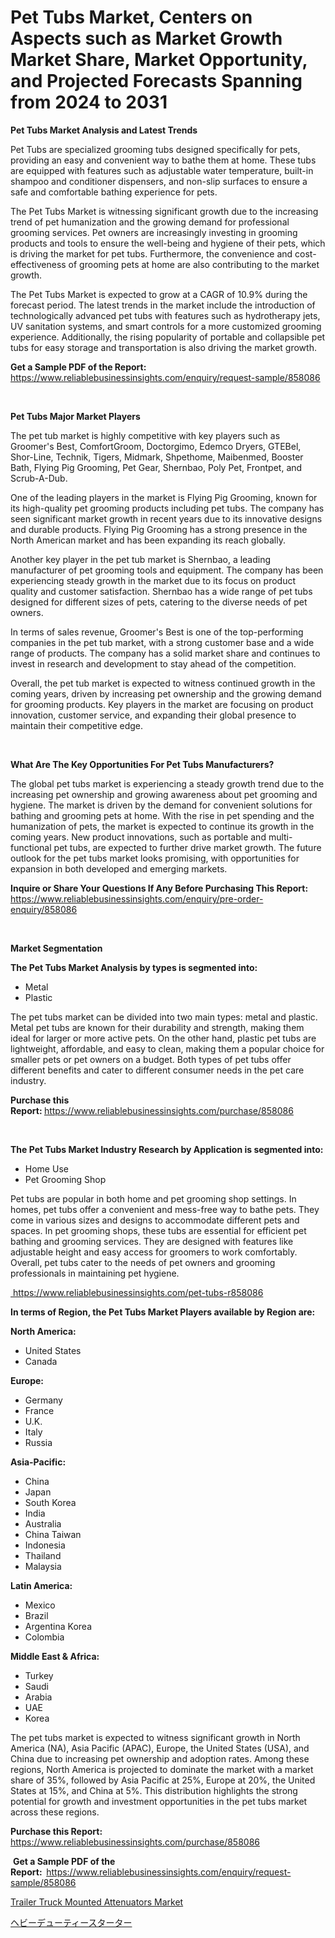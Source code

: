 <p><h1>Pet Tubs Market, Centers on Aspects such as Market Growth Market Share, Market Opportunity, and Projected Forecasts Spanning from 2024 to 2031</h1></p><p><strong>Pet Tubs Market Analysis and Latest Trends</strong></p>
<p><p>Pet Tubs are specialized grooming tubs designed specifically for pets, providing an easy and convenient way to bathe them at home. These tubs are equipped with features such as adjustable water temperature, built-in shampoo and conditioner dispensers, and non-slip surfaces to ensure a safe and comfortable bathing experience for pets.</p><p>The Pet Tubs Market is witnessing significant growth due to the increasing trend of pet humanization and the growing demand for professional grooming services. Pet owners are increasingly investing in grooming products and tools to ensure the well-being and hygiene of their pets, which is driving the market for pet tubs. Furthermore, the convenience and cost-effectiveness of grooming pets at home are also contributing to the market growth.</p><p>The Pet Tubs Market is expected to grow at a CAGR of 10.9% during the forecast period. The latest trends in the market include the introduction of technologically advanced pet tubs with features such as hydrotherapy jets, UV sanitation systems, and smart controls for a more customized grooming experience. Additionally, the rising popularity of portable and collapsible pet tubs for easy storage and transportation is also driving the market growth.</p></p>
<p><strong>Get a Sample PDF of the Report:&nbsp;</strong> <a href="https://www.reliablebusinessinsights.com/enquiry/request-sample/858086">https://www.reliablebusinessinsights.com/enquiry/request-sample/858086</a></p>
<p>&nbsp;</p>
<p><strong>Pet Tubs Major Market Players</strong></p>
<p><p>The pet tub market is highly competitive with key players such as Groomer's Best, ComfortGroom, Doctorgimo, Edemco Dryers, GTEBel, Shor-Line, Technik, Tigers, Midmark, Shpethome, Maibenmed, Booster Bath, Flying Pig Grooming, Pet Gear, Shernbao, Poly Pet, Frontpet, and Scrub-A-Dub. </p><p>One of the leading players in the market is Flying Pig Grooming, known for its high-quality pet grooming products including pet tubs. The company has seen significant market growth in recent years due to its innovative designs and durable products. Flying Pig Grooming has a strong presence in the North American market and has been expanding its reach globally.</p><p>Another key player in the pet tub market is Shernbao, a leading manufacturer of pet grooming tools and equipment. The company has been experiencing steady growth in the market due to its focus on product quality and customer satisfaction. Shernbao has a wide range of pet tubs designed for different sizes of pets, catering to the diverse needs of pet owners.</p><p>In terms of sales revenue, Groomer's Best is one of the top-performing companies in the pet tub market, with a strong customer base and a wide range of products. The company has a solid market share and continues to invest in research and development to stay ahead of the competition.</p><p>Overall, the pet tub market is expected to witness continued growth in the coming years, driven by increasing pet ownership and the growing demand for grooming products. Key players in the market are focusing on product innovation, customer service, and expanding their global presence to maintain their competitive edge.</p></p>
<p>&nbsp;</p>
<p><strong>What Are The Key Opportunities For Pet Tubs Manufacturers?</strong></p>
<p><p>The global pet tubs market is experiencing a steady growth trend due to the increasing pet ownership and growing awareness about pet grooming and hygiene. The market is driven by the demand for convenient solutions for bathing and grooming pets at home. With the rise in pet spending and the humanization of pets, the market is expected to continue its growth in the coming years. New product innovations, such as portable and multi-functional pet tubs, are expected to further drive market growth. The future outlook for the pet tubs market looks promising, with opportunities for expansion in both developed and emerging markets.</p></p>
<p><strong>Inquire or Share Your Questions If Any Before Purchasing This Report:</strong> <a href="https://www.reliablebusinessinsights.com/enquiry/pre-order-enquiry/858086">https://www.reliablebusinessinsights.com/enquiry/pre-order-enquiry/858086</a></p>
<p>&nbsp;</p>
<p><strong>Market Segmentation</strong></p>
<p><strong>The Pet Tubs Market Analysis by types is segmented into:</strong></p>
<p><ul><li>Metal</li><li>Plastic</li></ul></p>
<p><p>The pet tubs market can be divided into two main types: metal and plastic. Metal pet tubs are known for their durability and strength, making them ideal for larger or more active pets. On the other hand, plastic pet tubs are lightweight, affordable, and easy to clean, making them a popular choice for smaller pets or pet owners on a budget. Both types of pet tubs offer different benefits and cater to different consumer needs in the pet care industry.</p></p>
<p><strong>Purchase this Report:&nbsp;</strong><a href="https://www.reliablebusinessinsights.com/purchase/858086">https://www.reliablebusinessinsights.com/purchase/858086</a></p>
<p>&nbsp;</p>
<p><strong>The Pet Tubs Market Industry Research by Application is segmented into:</strong></p>
<p><ul><li>Home Use</li><li>Pet Grooming Shop</li></ul></p>
<p><p>Pet tubs are popular in both home and pet grooming shop settings. In homes, pet tubs offer a convenient and mess-free way to bathe pets. They come in various sizes and designs to accommodate different pets and spaces. In pet grooming shops, these tubs are essential for efficient pet bathing and grooming services. They are designed with features like adjustable height and easy access for groomers to work comfortably. Overall, pet tubs cater to the needs of pet owners and grooming professionals in maintaining pet hygiene.</p></p>
<p><a href="https://www.reliablebusinessinsights.com/pet-tubs-r858086">&nbsp;https://www.reliablebusinessinsights.com/pet-tubs-r858086</a></p>
<p><strong>In terms of Region, the Pet Tubs Market Players available by Region are:</strong></p>
<p>
    <p> <strong> North America: </strong>
        <ul>
            <li>United States</li>
            <li>Canada</li>
        </ul>
        </p> 
    <p> <strong> Europe: </strong>
        <ul>
            <li>Germany</li>
            <li>France</li>
            <li>U.K.</li>
            <li>Italy</li>
            <li>Russia</li>
        </ul>
        </p> 
    <p> <strong> Asia-Pacific: </strong>
        <ul>
            <li>China</li>
            <li>Japan</li>
            <li>South Korea</li>
            <li>India</li>
            <li>Australia</li>
            <li>China Taiwan</li>
            <li>Indonesia</li>
            <li>Thailand</li>
            <li>Malaysia</li>
        </ul>
        </p> 
    <p> <strong> Latin America: </strong>
        <ul>
            <li>Mexico</li>
            <li>Brazil</li>
            <li>Argentina Korea</li>
            <li>Colombia</li>
        </ul>
        </p> 
    <p> <strong> Middle East & Africa: </strong>
        <ul>
            <li>Turkey</li>
            <li>Saudi</li>
            <li>Arabia</li>
            <li>UAE</li>
            <li>Korea</li>
        </ul>
    </p>
    </p>
<p><p>The pet tubs market is expected to witness significant growth in North America (NA), Asia Pacific (APAC), Europe, the United States (USA), and China due to increasing pet ownership and adoption rates. Among these regions, North America is projected to dominate the market with a market share of 35%, followed by Asia Pacific at 25%, Europe at 20%, the United States at 15%, and China at 5%. This distribution highlights the strong potential for growth and investment opportunities in the pet tubs market across these regions.</p></p>
<p><strong>Purchase this Report: </strong><a href="https://www.reliablebusinessinsights.com/purchase/858086">https://www.reliablebusinessinsights.com/purchase/858086</a></p>
<p>&nbsp;<strong>Get a Sample PDF of the Report:&nbsp;&nbsp;</strong><a href="https://www.reliablebusinessinsights.com/enquiry/request-sample/858086">https://www.reliablebusinessinsights.com/enquiry/request-sample/858086</a></p>
<p><strong></strong></p>
<p><p><a href="https://view.publitas.com/reportprime-1/trailer-truck-mounted-attenuators-market-emerging-trends-and-future-prospects-for-period-from-2024-to-2031/">Trailer Truck Mounted Attenuators Market</a></p><p><a href="https://medium.com/@raquelrreese22024/%E3%83%98%E3%83%93%E3%83%BC%E3%83%87%E3%83%A5%E3%83%BC%E3%83%86%E3%82%A3%E3%82%B9%E3%82%BF%E3%83%BC%E3%82%BF%E5%B8%82%E5%A0%B4%E3%81%AE%E8%A6%8F%E6%A8%A1%E3%81%AF%E5%B9%B4%E5%B9%B3%E5%9D%87%E6%88%90%E9%95%B7%E7%8E%87-%E3%81%A7%E6%88%90%E9%95%B7%E3%81%97%E3%81%A6%E3%81%8A%E3%82%8A-%E3%81%93%E3%81%AE%E3%83%AC%E3%83%9D%E3%83%BC%E3%83%88%E3%81%AF%E5%B8%82%E5%A0%B4%E3%82%BB%E3%82%B0%E3%83%A1%E3%83%B3%E3%83%86%E3%83%BC%E3%82%B7%E3%83%A7%E3%83%B3-%E6%88%90%E9%95%B7-%E3%81%8A%E3%82%88%E3%81%B32024%E5%B9%B4%E3%81%8B%E3%82%892031%E5%B9%B4%E3%81%BE%E3%81%A7%E3%81%AE%E4%BA%88%E6%B8%AC%E3%81%AB%E3%82%88%E3%82%8B%E5%88%86%E6%9E%90%E3%82%92%E3%82%AB%E3%83%90%E3%83%BC%E3%81%97%E3%81%A6%E3%81%84%E3%81%BE%E3%81%99-9bde97ad73c3">ヘビーデューティースターター</a></p></p>